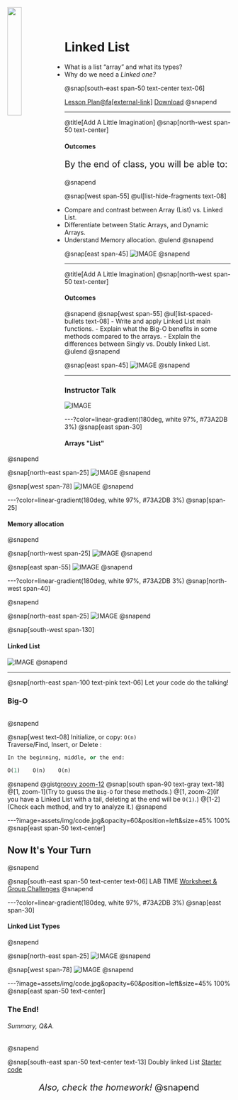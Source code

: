 <a target="_blank" href="https://www.makeschool.com/"><img src="logo-grey.png" width = "25%" align="left"></a>
<br><br>
# Linked List
- What is a list “array” and what its types?
- Why do we need a _Linked one?_

@snap[south-east span-50 text-center text-06]

[Lesson Plan@fa[external-link]](https://drive.google.com/file/d/1sCvCcs6VC7hmE2gKQqd1jS8jlCIHfGxP)
[Download](https://drive.google.com/uc?id=1sCvCcs6VC7hmE2gKQqd1jS8jlCIHfGxP&export=download)
@snapend

---
@title[Add A Little Imagination]
@snap[north-west span-50 text-center]
#### Outcomes
<p align="left" style="font-size:8px"></p>
<p align="left" style="font-size:20px"> By the end of class, you will be able to:</p>
@snapend

@snap[west span-55]
@ul[list-hide-fragments text-08]
- Compare and contrast between Array (List) vs. Linked List.
- Differentiate between Static Arrays, and Dynamic Arrays.
- Understand Memory allocation.
@ulend
@snapend

@snap[east span-45]
![IMAGE](assets/img/conference.png)
@snapend

---
@title[Add A Little Imagination]
@snap[north-west span-50 text-center]
#### Outcomes
<p align="left" style="font-size:11px"></p>
@snapend
@snap[west span-55]
@ul[list-spaced-bullets text-08]
- Write and apply Linked List main functions.
- Explain what the Big-O benefits in some methods compared to the arrays.
- Explain the differences between Singly vs. Doubly linked List. 
@ulend
@snapend

@snap[east span-45]
![IMAGE](assets/img/conference.png)
@snapend

---
### Instructor Talk
![IMAGE](assets/img/presentation.png)

---?color=linear-gradient(180deg, white 97%, #73A2DB 3%)
@snap[east span-30]
#### Arrays "List"
@snapend

@snap[north-east span-25]
![IMAGE](assets/img/presentation.png)
@snapend

@snap[west span-78]
![IMAGE](assets/img/Arrays-List)
@snapend

---?color=linear-gradient(180deg, white 97%, #73A2DB 3%)
@snap[span-25]
#### Memory allocation
@snapend

@snap[north-west span-25]
![IMAGE](assets/img/presentation.png)
@snapend

@snap[east span-55]
![IMAGE](assets/img/Memory%20allocation)
@snapend

---?color=linear-gradient(180deg, white 97%, #73A2DB 3%)
@snap[north-west span-40]

@snapend

@snap[north-east span-25]
![IMAGE](assets/img/presentation.png)
@snapend

@snap[south-west span-130]
#### Linked List
![IMAGE](assets/img/SinglyLL.png)
@snapend


---
@snap[north-east span-100 text-pink text-06]
Let your code do the talking!
### Big-O
<h6 align="left"></h6>
@snapend

@snap[west text-08]
Initialize, or copy: `O(n)`
<br>
Traverse/Find, Insert, or Delete :
<br>

```python zoom-1
In the beginning, middle, or the end:
```
```python zoom-2
O(1)    O(n)    O(n)
```
@snapend
@gist[groovy zoom-12](onetapbeyond/8da53731fd54bab9d5c6)
@snap[south span-90 text-gray text-18]
@[1, zoom-1](Try to guess the `Big-O` for these methods.)
@[1, zoom-2](if you have a Linked List with a tail, deleting at the end will be `O(1)`.)
@[1-2](Check each method, and try to analyze it.)
@snapend


---?image=assets/img/code.jpg&opacity=60&position=left&size=45% 100%
@snap[east span-50 text-center]
## Now It's **Your** Turn
@snapend

@snap[south-east span-50 text-center text-06]
LAB TIME
<a target="_blank" href="https://khalido394.github.io/Linked-List-20min_Lesson/">Worksheet & Group Challenges</a>
@snapend


---?color=linear-gradient(180deg, white 97%, #73A2DB 3%)
@snap[east span-30]
#### Linked List Types
@snapend

@snap[north-east span-25]
![IMAGE](assets/img/presentation.png)
@snapend

@snap[west span-78]
![IMAGE](assets/img/LinkedList)
@snapend

---?image=assets/img/code.jpg&opacity=60&position=left&size=45% 100%
@snap[east span-50 text-center]
### The End! 
###### Summary, Q&A.
@snapend

@snap[south-east span-50 text-center text-13]
Doubly linked List
<a target="_blank" href="https://khalido394.github.io/Linked-List-20min_Lesson/#singly-vs-doubly-linked-list"> Starter code </a></p>
<p align="center" style="font-size:20px"><em>Also, check the homework!</em>
@snapend

